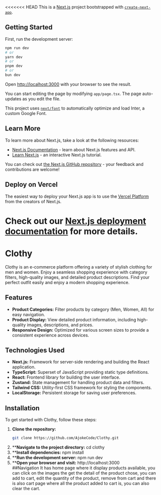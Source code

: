 <<<<<<< HEAD
This is a [Next.js](https://nextjs.org/) project bootstrapped with [`create-next-app`](https://github.com/vercel/next.js/tree/canary/packages/create-next-app).

## Getting Started

First, run the development server:

```bash
npm run dev
# or
yarn dev
# or
pnpm dev
# or
bun dev
```

Open [http://localhost:3000](http://localhost:3000) with your browser to see the result.

You can start editing the page by modifying `app/page.tsx`. The page auto-updates as you edit the file.

This project uses [`next/font`](https://nextjs.org/docs/basic-features/font-optimization) to automatically optimize and load Inter, a custom Google Font.

## Learn More

To learn more about Next.js, take a look at the following resources:

- [Next.js Documentation](https://nextjs.org/docs) - learn about Next.js features and API.
- [Learn Next.js](https://nextjs.org/learn) - an interactive Next.js tutorial.

You can check out [the Next.js GitHub repository](https://github.com/vercel/next.js/) - your feedback and contributions are welcome!

## Deploy on Vercel

The easiest way to deploy your Next.js app is to use the [Vercel Platform](https://vercel.com/new?utm_medium=default-template&filter=next.js&utm_source=create-next-app&utm_campaign=create-next-app-readme) from the creators of Next.js.

Check out our [Next.js deployment documentation](https://nextjs.org/docs/deployment) for more details.
=======
# Clothy
Clothy is an e-commerce platform offering a variety of stylish clothing for men and women. Enjoy a seamless shopping experience with category filters, high-quality images, and detailed product descriptions. Find your perfect outfit easily and enjoy a modern shopping experience.

## Features

- **Product Categories:** Filter products by category (Men, Women, All) for easy navigation.
- **Product Display:** View detailed product information, including high-quality images, descriptions, and prices.
- **Responsive Design:** Optimized for various screen sizes to provide a consistent experience across devices.

## Technologies Used

- **Next.js:** Framework for server-side rendering and building the React application.
- **TypeScript:** Superset of JavaScript providing static type definitions.
- **React:** Frontend library for building the user interface.
- **Zustand:** State management for handling product data and filters.
- **Tailwind CSS:** Utility-first CSS framework for styling the components.
- **LocalStorage:** Persistent storage for saving user preferences.

## Installation

To get started with Clothy, follow these steps:

1. **Clone the repository:**
   ```bash
   git clone https://github.com/AjokeCode/Clothy.git

2. ****Navigate to the project directory:**
   cd clothy
3.  ****Install dependencies:**
     npm install
4.  ****Run the development server:**
     npm run dev
5.  ****Open your browser and visit:**
     http://localhost:3000  
##Navigation
It has home page where it display products available, you can click on the images the get the detail of the product chose, you can add to cart, edit the quantity of the product, remove from cart and there is also cart page where all the product added to cart is, you can also clear the cart.
